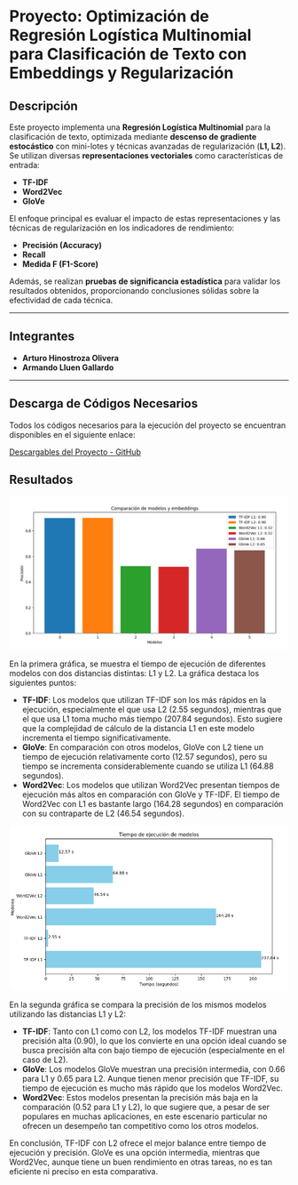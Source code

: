 # Proyecto: Optimización de Regresión Logística Multinomial para Clasificación de Texto con Embeddings y Regularización

## Descripción

Este proyecto implementa una **Regresión Logística Multinomial** para la clasificación de texto, optimizada mediante **descenso de gradiente estocástico** con mini-lotes y técnicas avanzadas de regularización (**L1, L2**). Se utilizan diversas **representaciones vectoriales** como características de entrada:

- **TF-IDF**
- **Word2Vec**
- **GloVe**

El enfoque principal es evaluar el impacto de estas representaciones y las técnicas de regularización en los indicadores de rendimiento:
- **Precisión (Accuracy)**
- **Recall**
- **Medida F (F1-Score)**

Además, se realizan **pruebas de significancia estadística** para validar los resultados obtenidos, proporcionando conclusiones sólidas sobre la efectividad de cada técnica.

---

## Integrantes

- **Arturo Hinostroza Olivera**  
- **Armando Lluen Gallardo**

---

## Descarga de Códigos Necesarios

Todos los códigos necesarios para la ejecución del proyecto se encuentran disponibles en el siguiente enlace:

[Descargables del Proyecto - GitHub](https://github.com/Kinartb/CC0C2-PC2/releases/tag/Descargables)

## Resultados

![Gráfica 1](https://github.com/Kinartb/CC0C2-PC2/blob/Arturo/Imagenes/Modelos.png)

En la primera gráfica, se muestra el tiempo de ejecución de diferentes modelos con dos distancias distintas: L1 y L2. La gráfica destaca los siguientes puntos:

- **TF-IDF**: Los modelos que utilizan TF-IDF son los más rápidos en la ejecución, especialmente el que usa L2 (2.55 segundos), mientras que el que usa L1 toma mucho más tiempo (207.84 segundos). Esto sugiere que la complejidad de cálculo de la distancia L1 en este modelo incrementa el tiempo significativamente.
- **GloVe**: En comparación con otros modelos, GloVe con L2 tiene un tiempo de ejecución relativamente corto (12.57 segundos), pero su tiempo se incrementa considerablemente cuando se utiliza L1 (64.88 segundos).
- **Word2Vec**: Los modelos que utilizan Word2Vec presentan tiempos de ejecución más altos en comparación con GloVe y TF-IDF. El tiempo de Word2Vec con L1 es bastante largo (164.28 segundos) en comparación con su contraparte de L2 (46.54 segundos).


![Gráfica 2](https://github.com/Kinartb/CC0C2-PC2/blob/main/Imagenes/tiempos.png)

En la segunda gráfica se compara la precisión de los mismos modelos utilizando las distancias L1 y L2:

- **TF-IDF**: Tanto con L1 como con L2, los modelos TF-IDF muestran una precisión alta (0.90), lo que los convierte en una opción ideal cuando se busca precisión alta con bajo tiempo de ejecución (especialmente en el caso de L2).
- **GloVe**: Los modelos GloVe muestran una precisión intermedia, con 0.66 para L1 y 0.65 para L2. Aunque tienen menor precisión que TF-IDF, su tiempo de ejecución es mucho más rápido que los modelos Word2Vec.
- **Word2Vec**: Estos modelos presentan la precisión más baja en la comparación (0.52 para L1 y L2), lo que sugiere que, a pesar de ser populares en muchas aplicaciones, en este escenario particular no ofrecen un desempeño tan competitivo como los otros modelos.

En conclusión, TF-IDF con L2 ofrece el mejor balance entre tiempo de ejecución y precisión. GloVe es una opción intermedia, mientras que Word2Vec, aunque tiene un buen rendimiento en otras tareas, no es tan eficiente ni preciso en esta comparativa.
